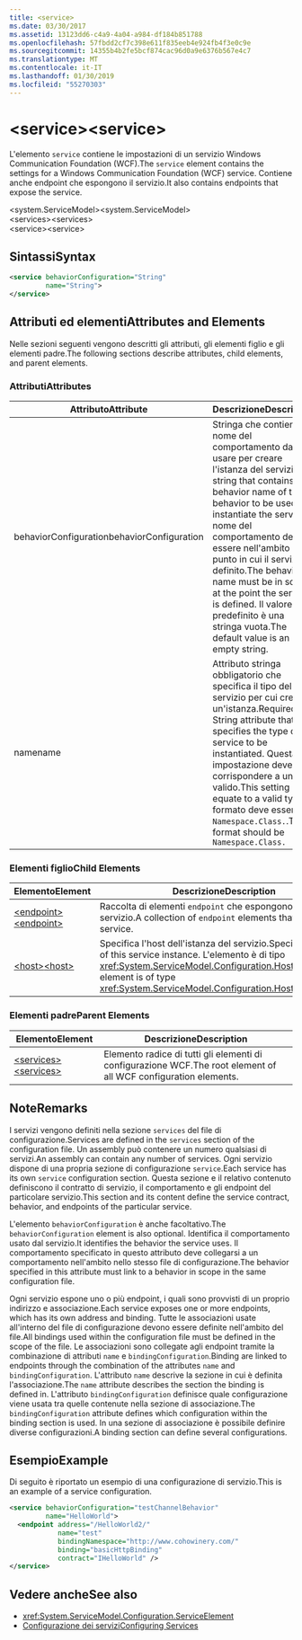 ```yaml
---
title: <service>
ms.date: 03/30/2017
ms.assetid: 13123dd6-c4a9-4a04-a984-df184b851788
ms.openlocfilehash: 57fbdd2cf7c398e611f835eeb4e924fb4f3e0c9e
ms.sourcegitcommit: 14355b4b2fe5bcf874cac96d0a9e6376b567e4c7
ms.translationtype: MT
ms.contentlocale: it-IT
ms.lasthandoff: 01/30/2019
ms.locfileid: "55270303"
---
```

# <a name="service"></a><span data-ttu-id="f60e1-101">\<service></span><span class="sxs-lookup"><span data-stu-id="f60e1-101">\<service></span></span>
<span data-ttu-id="f60e1-102">L'elemento `service` contiene le impostazioni di un servizio Windows Communication Foundation (WCF).</span><span class="sxs-lookup"><span data-stu-id="f60e1-102">The `service` element contains the settings for a Windows Communication Foundation (WCF) service.</span></span> <span data-ttu-id="f60e1-103">Contiene anche endpoint che espongono il servizio.</span><span class="sxs-lookup"><span data-stu-id="f60e1-103">It also contains endpoints that expose the service.</span></span>  
  
 <span data-ttu-id="f60e1-104">\<system.ServiceModel></span><span class="sxs-lookup"><span data-stu-id="f60e1-104">\<system.ServiceModel></span></span>  
<span data-ttu-id="f60e1-105">\<services></span><span class="sxs-lookup"><span data-stu-id="f60e1-105">\<services></span></span>  
<span data-ttu-id="f60e1-106">\<service></span><span class="sxs-lookup"><span data-stu-id="f60e1-106">\<service></span></span>  
  
## <a name="syntax"></a><span data-ttu-id="f60e1-107">Sintassi</span><span class="sxs-lookup"><span data-stu-id="f60e1-107">Syntax</span></span>  
  
```xml  
<service behaviorConfiguration="String"
         name="String">
</service>
```  
  
## <a name="attributes-and-elements"></a><span data-ttu-id="f60e1-108">Attributi ed elementi</span><span class="sxs-lookup"><span data-stu-id="f60e1-108">Attributes and Elements</span></span>  
 <span data-ttu-id="f60e1-109">Nelle sezioni seguenti vengono descritti gli attributi, gli elementi figlio e gli elementi padre.</span><span class="sxs-lookup"><span data-stu-id="f60e1-109">The following sections describe attributes, child elements, and parent elements.</span></span>  
  
### <a name="attributes"></a><span data-ttu-id="f60e1-110">Attributi</span><span class="sxs-lookup"><span data-stu-id="f60e1-110">Attributes</span></span>  
  
|<span data-ttu-id="f60e1-111">Attributo</span><span class="sxs-lookup"><span data-stu-id="f60e1-111">Attribute</span></span>|<span data-ttu-id="f60e1-112">Descrizione</span><span class="sxs-lookup"><span data-stu-id="f60e1-112">Description</span></span>|  
|---------------|-----------------|  
|<span data-ttu-id="f60e1-113">behaviorConfiguration</span><span class="sxs-lookup"><span data-stu-id="f60e1-113">behaviorConfiguration</span></span>|<span data-ttu-id="f60e1-114">Stringa che contiene il nome del comportamento da usare per creare l'istanza del servizio.</span><span class="sxs-lookup"><span data-stu-id="f60e1-114">A string that contains the behavior name of the behavior to be used to instantiate the service.</span></span> <span data-ttu-id="f60e1-115">Il nome del comportamento deve essere nell'ambito del punto in cui il servizio è definito.</span><span class="sxs-lookup"><span data-stu-id="f60e1-115">The behavior name must be in scope at the point the service is defined.</span></span> <span data-ttu-id="f60e1-116">Il valore predefinito è una stringa vuota.</span><span class="sxs-lookup"><span data-stu-id="f60e1-116">The default value is an empty string.</span></span>|  
|<span data-ttu-id="f60e1-117">name</span><span class="sxs-lookup"><span data-stu-id="f60e1-117">name</span></span>|<span data-ttu-id="f60e1-118">Attributo stringa obbligatorio che specifica il tipo del servizio per cui creare un'istanza.</span><span class="sxs-lookup"><span data-stu-id="f60e1-118">Required String attribute that specifies the type of the service to be instantiated.</span></span> <span data-ttu-id="f60e1-119">Questa impostazione deve corrispondere a un tipo valido.</span><span class="sxs-lookup"><span data-stu-id="f60e1-119">This setting must equate to a valid type.</span></span> <span data-ttu-id="f60e1-120">Il formato deve essere `Namespace.Class.`.</span><span class="sxs-lookup"><span data-stu-id="f60e1-120">The format should be `Namespace.Class.`</span></span>|  
  
### <a name="child-elements"></a><span data-ttu-id="f60e1-121">Elementi figlio</span><span class="sxs-lookup"><span data-stu-id="f60e1-121">Child Elements</span></span>  
  
|<span data-ttu-id="f60e1-122">Elemento</span><span class="sxs-lookup"><span data-stu-id="f60e1-122">Element</span></span>|<span data-ttu-id="f60e1-123">Descrizione</span><span class="sxs-lookup"><span data-stu-id="f60e1-123">Description</span></span>|  
|-------------|-----------------|  
|[<span data-ttu-id="f60e1-124">\<endpoint></span><span class="sxs-lookup"><span data-stu-id="f60e1-124">\<endpoint></span></span>](../../../../../docs/framework/configure-apps/file-schema/wcf/endpoint-element.md)|<span data-ttu-id="f60e1-125">Raccolta di elementi `endpoint` che espongono questo servizio.</span><span class="sxs-lookup"><span data-stu-id="f60e1-125">A collection of `endpoint` elements that expose this service.</span></span>|  
|[<span data-ttu-id="f60e1-126">\<host></span><span class="sxs-lookup"><span data-stu-id="f60e1-126">\<host></span></span>](../../../../../docs/framework/configure-apps/file-schema/wcf/host.md)|<span data-ttu-id="f60e1-127">Specifica l'host dell'istanza del servizio.</span><span class="sxs-lookup"><span data-stu-id="f60e1-127">Specifies the host of this service instance.</span></span> <span data-ttu-id="f60e1-128">L'elemento è di tipo <xref:System.ServiceModel.Configuration.HostElement>.</span><span class="sxs-lookup"><span data-stu-id="f60e1-128">This element is of type <xref:System.ServiceModel.Configuration.HostElement>.</span></span>|  
  
### <a name="parent-elements"></a><span data-ttu-id="f60e1-129">Elementi padre</span><span class="sxs-lookup"><span data-stu-id="f60e1-129">Parent Elements</span></span>  
  
|<span data-ttu-id="f60e1-130">Elemento</span><span class="sxs-lookup"><span data-stu-id="f60e1-130">Element</span></span>|<span data-ttu-id="f60e1-131">Descrizione</span><span class="sxs-lookup"><span data-stu-id="f60e1-131">Description</span></span>|  
|-------------|-----------------|  
|[<span data-ttu-id="f60e1-132">\<services></span><span class="sxs-lookup"><span data-stu-id="f60e1-132">\<services></span></span>](../../../../../docs/framework/configure-apps/file-schema/wcf/services.md)|<span data-ttu-id="f60e1-133">Elemento radice di tutti gli elementi di configurazione WCF.</span><span class="sxs-lookup"><span data-stu-id="f60e1-133">The root element of all WCF configuration elements.</span></span>|  
  
## <a name="remarks"></a><span data-ttu-id="f60e1-134">Note</span><span class="sxs-lookup"><span data-stu-id="f60e1-134">Remarks</span></span>  
 <span data-ttu-id="f60e1-135">I servizi vengono definiti nella sezione `services` del file di configurazione.</span><span class="sxs-lookup"><span data-stu-id="f60e1-135">Services are defined in the `services` section of the configuration file.</span></span> <span data-ttu-id="f60e1-136">Un assembly può contenere un numero qualsiasi di servizi.</span><span class="sxs-lookup"><span data-stu-id="f60e1-136">An assembly can contain any number of services.</span></span> <span data-ttu-id="f60e1-137">Ogni servizio dispone di una propria sezione di configurazione `service`.</span><span class="sxs-lookup"><span data-stu-id="f60e1-137">Each service has its own `service` configuration section.</span></span> <span data-ttu-id="f60e1-138">Questa sezione e il relativo contenuto definiscono il contratto di servizio, il comportamento e gli endpoint del particolare servizio.</span><span class="sxs-lookup"><span data-stu-id="f60e1-138">This section and its content define the service contract, behavior, and endpoints of the particular service.</span></span>  
  
 <span data-ttu-id="f60e1-139">L'elemento `behaviorConfiguration` è anche facoltativo.</span><span class="sxs-lookup"><span data-stu-id="f60e1-139">The `behaviorConfiguration` element is also optional.</span></span> <span data-ttu-id="f60e1-140">Identifica il comportamento usato dal servizio.</span><span class="sxs-lookup"><span data-stu-id="f60e1-140">It identifies the behavior the service uses.</span></span> <span data-ttu-id="f60e1-141">Il comportamento specificato in questo attributo deve collegarsi a un comportamento nell'ambito nello stesso file di configurazione.</span><span class="sxs-lookup"><span data-stu-id="f60e1-141">The behavior specified in this attribute must link to a behavior in scope in the same configuration file.</span></span>  
  
 <span data-ttu-id="f60e1-142">Ogni servizio espone uno o più endpoint, i quali sono provvisti di un proprio indirizzo e associazione.</span><span class="sxs-lookup"><span data-stu-id="f60e1-142">Each service exposes one or more endpoints, which has its own address and binding.</span></span> <span data-ttu-id="f60e1-143">Tutte le associazioni usate all'interno del file di configurazione devono essere definite nell'ambito del file.</span><span class="sxs-lookup"><span data-stu-id="f60e1-143">All bindings used within the configuration file must be defined in the scope of the file.</span></span> <span data-ttu-id="f60e1-144">Le associazioni sono collegate agli endpoint tramite la combinazione di attributi `name` e `bindingConfiguration`.</span><span class="sxs-lookup"><span data-stu-id="f60e1-144">Binding are linked to endpoints through the combination of the attributes `name` and `bindingConfiguration`.</span></span> <span data-ttu-id="f60e1-145">L'attributo `name` descrive la sezione in cui è definita l'associazione.</span><span class="sxs-lookup"><span data-stu-id="f60e1-145">The `name` attribute describes the section the binding is defined in.</span></span> <span data-ttu-id="f60e1-146">L'attributo `bindingConfiguration` definisce quale configurazione viene usata tra quelle contenute nella sezione di associazione.</span><span class="sxs-lookup"><span data-stu-id="f60e1-146">The `bindingConfiguration` attribute defines which configuration within the binding section is used.</span></span> <span data-ttu-id="f60e1-147">In una sezione di associazione è possibile definire diverse configurazioni.</span><span class="sxs-lookup"><span data-stu-id="f60e1-147">A binding section can define several configurations.</span></span>  
  
## <a name="example"></a><span data-ttu-id="f60e1-148">Esempio</span><span class="sxs-lookup"><span data-stu-id="f60e1-148">Example</span></span>  
 <span data-ttu-id="f60e1-149">Di seguito è riportato un esempio di una configurazione di servizio.</span><span class="sxs-lookup"><span data-stu-id="f60e1-149">This is an example of a service configuration.</span></span>  
  
```xml  
<service behaviorConfiguration="testChannelBehavior"
         name="HelloWorld">
  <endpoint address="/HelloWorld2/"
            name="test"
            bindingNamespace="http://www.cohowinery.com/"
            binding="basicHttpBinding"
            contract="IHelloWorld" />
</service>
```  
  
## <a name="see-also"></a><span data-ttu-id="f60e1-150">Vedere anche</span><span class="sxs-lookup"><span data-stu-id="f60e1-150">See also</span></span>
- <xref:System.ServiceModel.Configuration.ServiceElement>
- [<span data-ttu-id="f60e1-151">Configurazione dei servizi</span><span class="sxs-lookup"><span data-stu-id="f60e1-151">Configuring Services</span></span>](../../../../../docs/framework/wcf/configuring-services.md)
